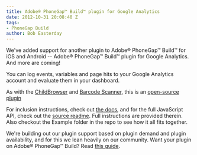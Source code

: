 ```yaml
---
title: Adobe® PhoneGap™ Build™ plugin for Google Analytics
date: 2012-10-31 20:08:40 Z
tags:
- PhoneGap Build
author: Bob Easterday
---
```


We've added support for another plugin to Adobe® PhoneGap™ Build™ for iOS and Android --  Adobe® PhoneGap™ Build™ plugin for Google Analytics. And more are coming!

You can log events, variables and page hits to your Google Analytics account and evaluate them in your dashboard.


<!-- end-slug -->

As with the [ChildBrowser](/blog/childbrowser-plugin) and [Barcode Scanner](/blog/barcodescanner-plugin), this is an [open-source plugin](https://github.com/bobeast/GAPlugin/)

For inclusion instructions, check out [the docs](/docs/plugins), and for the full JavaScript API, check out the [source readme](https://github.com/bobeast/GAPlugin/blob/master/README.md). Full instructions are provided therein. Also checkout the Example folder in the repo to see how it all fits together.

We're building out our plugin support based on plugin demand and plugin availability, and for this we lean heavily on our community. Want your plugin on Adobe® PhoneGap™ Build? Read [this guide](https://github.com/phonegap/build/blob/master/Plugins.md).

